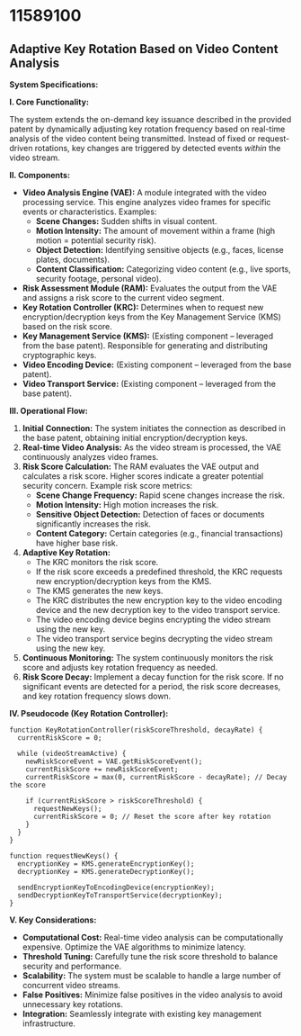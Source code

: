 # 11589100

## Adaptive Key Rotation Based on Video Content Analysis

**System Specifications:**

**I. Core Functionality:**

The system extends the on-demand key issuance described in the provided patent by dynamically adjusting key rotation frequency based on real-time analysis of the video content being transmitted.  Instead of fixed or request-driven rotations, key changes are triggered by detected events *within* the video stream.

**II. Components:**

*   **Video Analysis Engine (VAE):**  A module integrated with the video processing service. This engine analyzes video frames for specific events or characteristics.  Examples:
    *   **Scene Changes:**  Sudden shifts in visual content.
    *   **Motion Intensity:**  The amount of movement within a frame (high motion = potential security risk).
    *   **Object Detection:** Identifying sensitive objects (e.g., faces, license plates, documents).
    *   **Content Classification:** Categorizing video content (e.g., live sports, security footage, personal video).
*   **Risk Assessment Module (RAM):**  Evaluates the output from the VAE and assigns a risk score to the current video segment.
*   **Key Rotation Controller (KRC):**  Determines when to request new encryption/decryption keys from the Key Management Service (KMS) based on the risk score.
*   **Key Management Service (KMS):** (Existing component – leveraged from the base patent).  Responsible for generating and distributing cryptographic keys.
*   **Video Encoding Device:** (Existing component – leveraged from the base patent).
*   **Video Transport Service:** (Existing component – leveraged from the base patent).

**III. Operational Flow:**

1.  **Initial Connection:**  The system initiates the connection as described in the base patent, obtaining initial encryption/decryption keys.
2.  **Real-time Video Analysis:** As the video stream is processed, the VAE continuously analyzes video frames.
3.  **Risk Score Calculation:** The RAM evaluates the VAE output and calculates a risk score.  Higher scores indicate a greater potential security concern. Example risk score metrics:
    *   **Scene Change Frequency:** Rapid scene changes increase the risk.
    *   **Motion Intensity:** High motion increases the risk.
    *   **Sensitive Object Detection:** Detection of faces or documents significantly increases the risk.
    *   **Content Category:**  Certain categories (e.g., financial transactions) have higher base risk.
4.  **Adaptive Key Rotation:**
    *   The KRC monitors the risk score.
    *   If the risk score exceeds a predefined threshold, the KRC requests new encryption/decryption keys from the KMS.
    *   The KMS generates the new keys.
    *   The KRC distributes the new encryption key to the video encoding device and the new decryption key to the video transport service.
    *   The video encoding device begins encrypting the video stream using the new key.
    *   The video transport service begins decrypting the video stream using the new key.
5.  **Continuous Monitoring:** The system continuously monitors the risk score and adjusts key rotation frequency as needed.
6.  **Risk Score Decay:** Implement a decay function for the risk score.  If no significant events are detected for a period, the risk score decreases, and key rotation frequency slows down.

**IV. Pseudocode (Key Rotation Controller):**

```
function KeyRotationController(riskScoreThreshold, decayRate) {
  currentRiskScore = 0;

  while (videoStreamActive) {
    newRiskScoreEvent = VAE.getRiskScoreEvent();
    currentRiskScore += newRiskScoreEvent;
    currentRiskScore = max(0, currentRiskScore - decayRate); // Decay the score

    if (currentRiskScore > riskScoreThreshold) {
      requestNewKeys();
      currentRiskScore = 0; // Reset the score after key rotation
    }
  }
}

function requestNewKeys() {
  encryptionKey = KMS.generateEncryptionKey();
  decryptionKey = KMS.generateDecryptionKey();

  sendEncryptionKeyToEncodingDevice(encryptionKey);
  sendDecryptionKeyToTransportService(decryptionKey);
}
```

**V. Key Considerations:**

*   **Computational Cost:** Real-time video analysis can be computationally expensive. Optimize the VAE algorithms to minimize latency.
*   **Threshold Tuning:**  Carefully tune the risk score threshold to balance security and performance.
*   **Scalability:**  The system must be scalable to handle a large number of concurrent video streams.
*   **False Positives:** Minimize false positives in the video analysis to avoid unnecessary key rotations.
*   **Integration:** Seamlessly integrate with existing key management infrastructure.